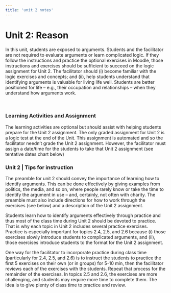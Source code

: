 ```yaml
---
title: 'unit 2 notes'
---
```

# Unit 2: Reason

In this unit, students are exposed to arguments. Students and the facilitator are not required to evaluate arguments or learn complicated logic. If they follow the instructions and practice the optional exercises in Moodle, those instructions and exercises should be sufficient to succeed on the logic assignment for Unit 2. The facilitator should (i) become familiar with the logic exercises and concepts; and (ii), help students understand that identifying arguments is valuable for living life well. Students are better positioned for life – e.g., their occupation and relationships – when they understand how arguments work.

&nbsp;

### Learning Activities and Assignment
The learning activities are optional but should assist with helping students prepare for the Unit 2 assignment. The only graded assignment for Unit 2 is a logic test at the end of the Unit. This assignment is automated and so the facilitator needn’t grade the Unit 2 assignment. However, the facilitator must assign a date/time for the students to take that Unit 2 assignment (see tentative dates chart below)

### Unit 2 | Tips for instruction
The preamble for unit 2 should convey the importance of learning how to identify arguments. This can be done effectively by giving examples from politics, the media, and so on, where people rarely know or take the time to identify the argument in use – and, certainly, not often with charity. The preamble must also include directions for how to work through the exercises (see below) and a description of the Unit 2 assignment.

Students learn how to identify arguments effectively through practice and thus most of the class time during Unit 2 should be devoted to practice. That is why each topic in Unit 2 includes several practice exercises. Practice is especially important for topics 2.4, 2.5, and 2.6 because (i) those exercises slowly introduce students to complicated arguments, and (ii), those exercises introduce students to the format for the Unit 2 assignment.

One way for the facilitator to incorporate practice during class time (particularly for 2.4, 2.5, and 2.6) is to instruct the students to practice the first 5 exercises on their own (or in groups) for 5-10 min, then the facilitator reviews each of the exercises with the students. Repeat that process for the remainder of the exercises. In topics 2.5 and 2.6, the exercises are more challenging, and students may require more time to complete them. The idea is to give plenty of class time to practice and review.
